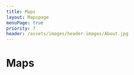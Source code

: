 ```yaml
---
title: Maps
layout: Mapspage
menuPage: true
priority: 7
header: /assets/images/header-images/About.jpg
---
```

# Maps
